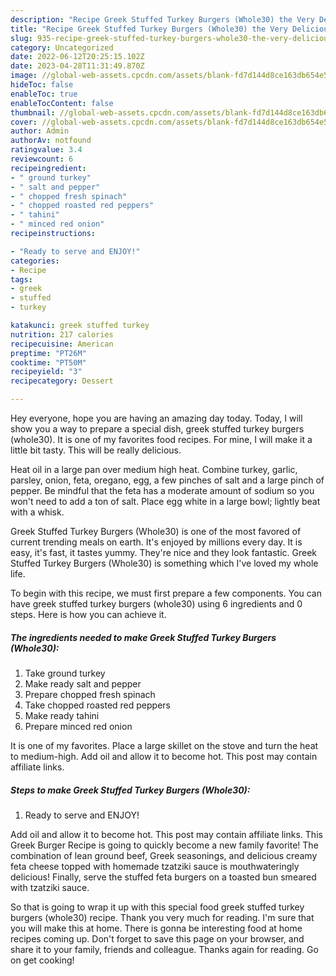 ```yaml
---
description: "Recipe Greek Stuffed Turkey Burgers (Whole30) the Very Delicious}"
title: "Recipe Greek Stuffed Turkey Burgers (Whole30) the Very Delicious}"
slug: 935-recipe-greek-stuffed-turkey-burgers-whole30-the-very-delicious
category: Uncategorized
date: 2022-06-12T20:25:15.102Z
date: 2023-04-28T11:31:49.870Z
image: //global-web-assets.cpcdn.com/assets/blank-fd7d144d8ce163db654e5a02c40b08a2775adb7897d16e4062681dc7e1b2800f.png
hideToc: false
enableToc: true
enableTocContent: false
thumbnail: //global-web-assets.cpcdn.com/assets/blank-fd7d144d8ce163db654e5a02c40b08a2775adb7897d16e4062681dc7e1b2800f.png
cover: //global-web-assets.cpcdn.com/assets/blank-fd7d144d8ce163db654e5a02c40b08a2775adb7897d16e4062681dc7e1b2800f.png
author: Admin
authorAv: notfound
ratingvalue: 3.4
reviewcount: 6
recipeingredient:
- " ground turkey"
- " salt and pepper"
- " chopped fresh spinach"
- " chopped roasted red peppers"
- " tahini"
- " minced red onion"
recipeinstructions:

- "Ready to serve and ENJOY!"
categories:
- Recipe
tags:
- greek
- stuffed
- turkey

katakunci: greek stuffed turkey 
nutrition: 217 calories
recipecuisine: American
preptime: "PT26M"
cooktime: "PT50M"
recipeyield: "3"
recipecategory: Dessert

---
```



Hey everyone, hope you are having an amazing day today. Today, I will show you a way to prepare a special dish, greek stuffed turkey burgers (whole30). It is one of my favorites food recipes. For mine, I will make it a little bit tasty. This will be really delicious.

Heat oil in a large pan over medium high heat. Combine turkey, garlic, parsley, onion, feta, oregano, egg, a few pinches of salt and a large pinch of pepper. Be mindful that the feta has a moderate amount of sodium so you won&#39;t need to add a ton of salt. Place egg white in a large bowl; lightly beat with a whisk.

Greek Stuffed Turkey Burgers (Whole30) is one of the most favored of current trending meals on earth. It's enjoyed by millions every day. It is easy, it's fast, it tastes yummy. They're nice and they look fantastic. Greek Stuffed Turkey Burgers (Whole30) is something which I've loved my whole life.


To begin with this recipe, we must first prepare a few components. You can have greek stuffed turkey burgers (whole30) using 6 ingredients and 0 steps. Here is how you can achieve it.

<!--inarticleads1-->

##### The ingredients needed to make Greek Stuffed Turkey Burgers (Whole30):

1. Take  ground turkey
1. Make ready  salt and pepper
1. Prepare  chopped fresh spinach
1. Take  chopped roasted red peppers
1. Make ready  tahini
1. Prepare  minced red onion


It is one of my favorites. Place a large skillet on the stove and turn the heat to medium-high. Add oil and allow it to become hot. This post may contain affiliate links. 

<!--inarticleads2-->

##### Steps to make Greek Stuffed Turkey Burgers (Whole30):


1. Ready to serve and ENJOY!

Add oil and allow it to become hot. This post may contain affiliate links. This Greek Burger Recipe is going to quickly become a new family favorite! The combination of lean ground beef, Greek seasonings, and delicious creamy feta cheese topped with homemade tzatziki sauce is mouthwateringly delicious! Finally, serve the stuffed feta burgers on a toasted bun smeared with tzatziki sauce. 

So that is going to wrap it up with this special food greek stuffed turkey burgers (whole30) recipe. Thank you very much for reading. I'm sure that you will make this at home. There is gonna be interesting food at home recipes coming up. Don't forget to save this page on your browser, and share it to your family, friends and colleague. Thanks again for reading. Go on get cooking!
